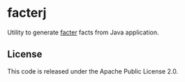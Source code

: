 facterj
=======

Utility to generate [facter](http://puppetlabs.com/puppet/related-projects/facter/) facts from Java application.


## License
This code is released under the Apache Public License 2.0.
